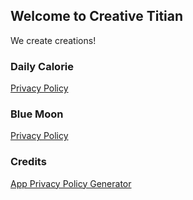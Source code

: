 ## Welcome to Creative Titian

We create creations!

### Daily Calorie

[Privacy Policy](creativetitian.github.io/bluemoonprivacypolicy.html)

### Blue Moon

[Privacy Policy](creativetitian.github.io/dailycalorieprivacypolicy.html)

### Credits

[App Privacy Policy Generator](https://app-privacy-policy-generator.firebaseapp.com/#)
